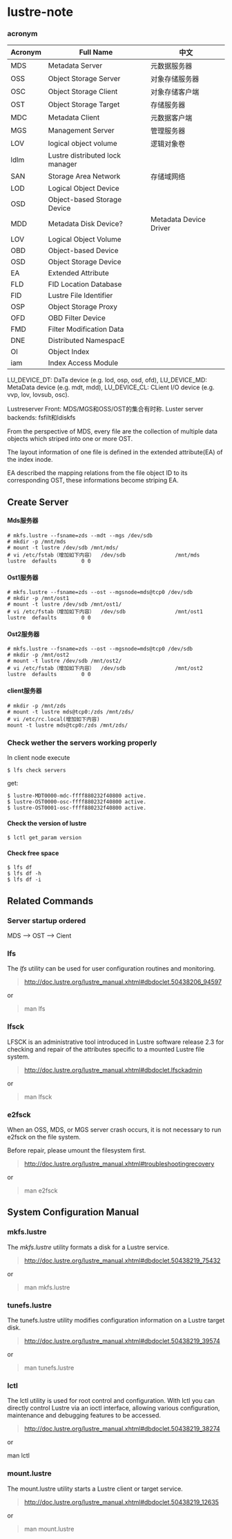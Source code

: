 # lustre-note


### acronym

Acronym | Full Name | 中文
------------ | ------------- | ------------
MDS | Metadata Server | 元数据服务器
OSS | Object Storage Server | 对象存储服务器
OSC | Object Storage Client | 对象存储客户端
OST | Object Storage Target | 存储服务器
MDC | Metadata Client | 元数据客户端
MGS | Management Server | 管理服务器
LOV | logical object volume | 逻辑对象卷
ldlm | Lustre distributed lock manager |
SAN | Storage Area Network | 存储域网络
LOD | Logical Object Device |
OSD | Object-based Storage Device |
MDD | Metadata Disk Device? | Metadata Device Driver
LOV | Logical Object Volume |
OBD | Object-based Device |
OSD | Object Storage Device |
EA | Extended Attribute |
FLD | FID Location Database |
FID | Lustre File Identifier |
OSP | Object Storage Proxy | 
OFD | OBD Filter Device |
FMD | Filter Modification Data |
DNE | Distributed NamespacE |
OI | Object Index |
iam | Index Access Module |


LU_DEVICE_DT: DaTa device (e.g. lod, osp, osd, ofd),
LU_DEVICE_MD: MetaData device (e.g. mdt, mdd),
LU_DEVICE_CL: CLient I/O device (e.g. vvp, lov, lovsub, osc).



Lustreserver Front: MDS/MGS和OSS/OST的集合有时称.
Luster server backends: fsfilt和ldiskfs

From the perspective of MDS, every file are the collection of multiple data objects which striped into one or more OST.

The layout information of one file is defined in the extended attribute(EA) of the index inode.

EA described the mapping relations from the file object ID to its corresponding OST, these informations become striping EA.

## Create Server

#### Mds服务器  
```
# mkfs.lustre --fsname=zds --mdt --mgs /dev/sdb
# mkdir -p /mnt/mds  
# mount -t lustre /dev/sdb /mnt/mds/
# vi /etc/fstab（增加如下内容）  /dev/sdb                /mnt/mds                lustre  defaults        0 0
```

#### Ost1服务器
```
# mkfs.lustre --fsname=zds --ost --mgsnode=mds@tcp0 /dev/sdb
# mkdir -p /mnt/ost1  
# mount -t lustre /dev/sdb /mnt/ost1/
# vi /etc/fstab（增加如下内容）  /dev/sdb                /mnt/ost1                lustre  defaults        0 0
```

#### Ost2服务器
```
# mkfs.lustre --fsname=zds --ost --mgsnode=mds@tcp0 /dev/sdb
# mkdir -p /mnt/ost2  
# mount -t lustre /dev/sdb /mnt/ost2/
# vi /etc/fstab（增加如下内容）  /dev/sdb                /mnt/ost2                lustre  defaults        0 0
```

#### client服务器  
```
# mkdir -p /mnt/zds    
# mount -t lustre mds@tcp0:/zds /mnt/zds/
# vi /etc/rc.local(增加如下内容)  
mount -t lustre mds@tcp0:/zds /mnt/zds/
```

### Check wether the servers working properly

In client node execute
```
$ lfs check servers
```
get:
```
$ lustre-MDT0000-mdc-ffff880232f40800 active.
$ lustre-OST0000-osc-ffff880232f40800 active.
$ lustre-OST0001-osc-ffff880232f40800 active.
```

#### Check the version of lustre

```
$ lctl get_param version
```

#### Check free space

```
$ lfs df
$ lfs df -h
$ lfs df -i
```

## Related Commands

### Server startup ordered

MDS --> OST --> Cient

### lfs

The _lfs_ utility can be used for user configuration routines and monitoring.

> http://doc.lustre.org/lustre_manual.xhtml#dbdoclet.50438206_94597

or

> man lfs

### lfsck

LFSCK is an administrative tool introduced in Lustre software release 2.3 for checking and repair of the attributes specific to a mounted Lustre file system.

> http://doc.lustre.org/lustre_manual.xhtml#dbdoclet.lfsckadmin

or

> man lfsck

### e2fsck

When an OSS, MDS, or MGS server crash occurs, it is not necessary to run e2fsck on the file system.

Before repair, please umount the filesystem first.

> http://doc.lustre.org/lustre_manual.xhtml#troubleshootingrecovery

or

> man e2fsck


## System Configuration Manual

### mkfs.lustre

The _mkfs.lustre_ utility formats a disk for a Lustre service.

> http://doc.lustre.org/lustre_manual.xhtml#dbdoclet.50438219_75432

or

> man mkfs.lustre

### tunefs.lustre

The tunefs.lustre utility modifies configuration information on a Lustre target disk.

> http://doc.lustre.org/lustre_manual.xhtml#dbdoclet.50438219_39574

or

> man tunefs.lustre

### lctl

The lctl utility is used for root control and configuration. With lctl you can directly control Lustre via an ioctl interface, allowing various configuration, maintenance and debugging features to be accessed.

> http://doc.lustre.org/lustre_manual.xhtml#dbdoclet.50438219_38274

or

man lctl

### mount.lustre

The mount.lustre utility starts a Lustre client or target service.

> http://doc.lustre.org/lustre_manual.xhtml#dbdoclet.50438219_12635

or

> man mount.lustre
